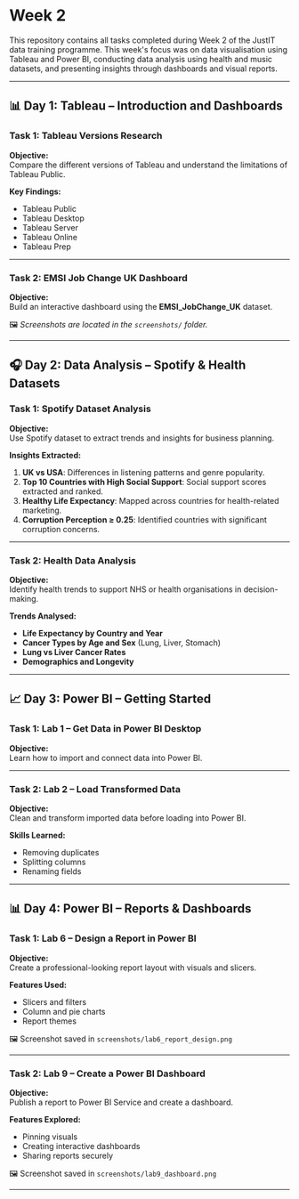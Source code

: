 # Week 2

This repository contains all tasks completed during Week 2 of the JustIT data training programme. This week's focus was on data visualisation using Tableau and Power BI, conducting data analysis using health and music datasets, and presenting insights through dashboards and visual reports.

---

## 📊 Day 1: Tableau – Introduction and Dashboards

### Task 1: Tableau Versions Research

**Objective:**  
Compare the different versions of Tableau and understand the limitations of Tableau Public.

**Key Findings:**
- Tableau Public
- Tableau Desktop
- Tableau Server
- Tableau Online
- Tableau Prep
---

### Task 2: EMSI Job Change UK Dashboard

**Objective:**  
Build an interactive dashboard using the **EMSI_JobChange_UK** dataset.

🖼️ *Screenshots are located in the `screenshots/` folder.*

---

## 🎧 Day 2: Data Analysis – Spotify & Health Datasets

### Task 1: Spotify Dataset Analysis

**Objective:**  
Use Spotify dataset to extract trends and insights for business planning.

**Insights Extracted:**
1. **UK vs USA**: Differences in listening patterns and genre popularity.
2. **Top 10 Countries with High Social Support**: Social support scores extracted and ranked.
3. **Healthy Life Expectancy**: Mapped across countries for health-related marketing.
4. **Corruption Perception ≥ 0.25**: Identified countries with significant corruption concerns.

---

### Task 2: Health Data Analysis

**Objective:**  
Identify health trends to support NHS or health organisations in decision-making.

**Trends Analysed:**
- **Life Expectancy by Country and Year**
- **Cancer Types by Age and Sex** (Lung, Liver, Stomach)
- **Lung vs Liver Cancer Rates**
- **Demographics and Longevity**

---

## 📈 Day 3: Power BI – Getting Started

### Task 1: Lab 1 – Get Data in Power BI Desktop

**Objective:**  
Learn how to import and connect data into Power BI.

---

### Task 2: Lab 2 – Load Transformed Data

**Objective:**  
Clean and transform imported data before loading into Power BI.

**Skills Learned:**
- Removing duplicates
- Splitting columns
- Renaming fields

---

## 📊 Day 4: Power BI – Reports & Dashboards

### Task 1: Lab 6 – Design a Report in Power BI

**Objective:**  
Create a professional-looking report layout with visuals and slicers.

**Features Used:**
- Slicers and filters
- Column and pie charts
- Report themes

🖼️ Screenshot saved in `screenshots/lab6_report_design.png`

---

### Task 2: Lab 9 – Create a Power BI Dashboard

**Objective:**  
Publish a report to Power BI Service and create a dashboard.

**Features Explored:**
- Pinning visuals
- Creating interactive dashboards
- Sharing reports securely

🖼️ Screenshot saved in `screenshots/lab9_dashboard.png`

---


